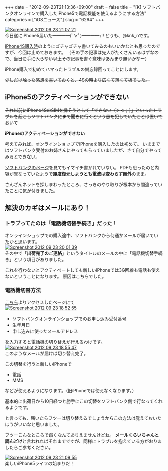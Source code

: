 +++
date = "2012-09-23T21:13:36+09:00"
draft = false
title = "[K] ソフトバンクオンラインで購入したiPhone5で電話機能を使えるようにする方法"
categories = ["iOSニュース"]
slug = "6294"
+++

<div class="center"><a href="http://knk-n.com/images/2012/09/screenshot_2012-09-23_21.07.21.jpg"><img src="http://knk-n.com/images/2012/09/screenshot_2012-09-23_21.07.21.jpg" alt="Screenshot 2012 09 23 21 07 21" title="screenshot_2012-09-23_21.07.21.jpg" border="0" width="" height="" /></a></div>
今日遂にiPhone5届いた━━━━(ﾟ∀ﾟ)━━━━ｯ!!
どうも、@knk_nです。

<a href="http://knk-n.com/2011/10/18/iphone4s_bough/" target="_blank">iPhone4S購入時</a>のようにゴチャゴチャ書いてみるのもいいかなとも思ったのですが、今回は止めておきます。
（その手の記事は先人がたくさんいるはずなので、<del>当日に手に入らない以上その記事を書く意味はあんまり無いかなー</del>）

iPhone購入で初めてハマったトラブルの備忘録回ってことにします。

<del>少しだけ触った感想を書いておくと、4Sの時より広くて薄くて板でした。</del><!--more--><h2>iPhone5のアクティベーションができない</h2>
<del>それ以前にiPhone4SのSIMを挿そうとして「できない（＞＜；）」といったトラブルを起こしソフトバンクにまで聞きに行くという愚を犯していたことは置いておいて</del>

<strong>iPhoneのアクティベーションができない</strong>

考えてみれば、オンラインショップでiPhoneを購入したのは初めて。
いままではソフトバンク受付のお姉さんにやってもらっていましたが、さて自分でやってみるとできない。

<a href="http://online-shop.mb.softbank.jp/ols/html/model/explanation/setting_i.html" target="_blank">ソフトバンクのページ</a>を見てもイマイチ書かれていない。
PDFも思ったのと内容が異なっていたようで<strong>幾度復元しようとも電波は変わらず圏外</strong>のまま。

さんざんネットを探しまわったところ、さっきのやり取りが根本から間違っていたことに気が付きました。

<h2>解決のカギはメールにあり！</h2>
<h3>トラブってたのは「電話機切替手続き」だった！</h3>
オンラインショップでの購入途中、ソフトバンクから何通かメールが届いていたかと思います。

<div class="center"><a href="http://knk-n.com/images/2012/09/screenshot-2012-09-23-20.01.39.jpg"><img src="http://knk-n.com/images/2012/09/screenshot-2012-09-23-20.01.39.jpg" alt="Screenshot 2012 09 23 20 01 39" title="screenshot 2012-09-23 20.01.39.jpg" border="0" width="" height="" /></a></div>
その中で「<strong>出荷完了のご連絡</strong>」というタイトルのメールの中に「電話機切替手続き」という項目がありました。

これを行わないとアクティベートしても新しいiPhoneでは3G回線も電話も使えないということになります。
原因はこちらでした。

<h3>電話機切替方法</h3>
<a href="https://online-shop.mb.softbank.jp/olsf/modelSwitch/execute?procType=4" target="_blank">こちら</a>よりアクセスしたページにて

<div class="center"><a href="http://knk-n.com/images/2012/09/screenshot-2012-09-23-18.52.55.jpg"><img src="http://knk-n.com/images/2012/09/screenshot-2012-09-23-18.52.55.jpg" alt="Screenshot 2012 09 23 18 52 55" title="screenshot 2012-09-23 18.52.55.jpg" border="0" width="" height="" /></a></div>
<ul>
<li>ソフトバンクオンラインショップでのお申し込み受付番号</li>
<li>生年月日</li>
<li>申し込みに使ったメールアドレス</li>
</ul>
を入力すると電話機の切り替えが行えるわけです。

<div class="center"><a href="http://knk-n.com/images/2012/09/screenshot-2012-09-23-18.55.47.jpg"><img src="http://knk-n.com/images/2012/09/screenshot-2012-09-23-18.55.47.jpg" alt="Screenshot 2012 09 23 18 55 47" title="screenshot 2012-09-23 18.55.47.jpg" border="0" width="" height="" /></a></div>
このようなメールが届けば切り替え完了。

この切替を行うと新しいiPhoneで
<ul>
<li>電話</li>
<li>MMS</li>
</ul>
などが使えるようになります。（旧iPhoneでは使えなくなります。）

基本的に出荷日から10日経つと勝手にこの切替をソフトバンク側で行なってくれるようです。

と言っても、届いたらフツーは切り替えるでしょうからこの方法は覚えておいたほうがいいなと思いました。

フツーこんなところで躓くなんてありえませんけどね。
<strong>メールくらいちゃんと読んどけ</strong>と言われればそれまでですが、同様にトラブルを抱えている方がおりましたらご参考ください。

<div class="center"><a href="http://knk-n.com/images/2012/09/screenshot_2012-09-23_21.09.55.jpg"><img src="http://knk-n.com/images/2012/09/screenshot_2012-09-23_21.09.55.jpg" alt="Screenshot 2012 09 23 21 09 55" title="screenshot_2012-09-23_21.09.55.jpg" border="0" width="" height="" /></a></div>
楽しいiPhone5ライフの始まりだ！
